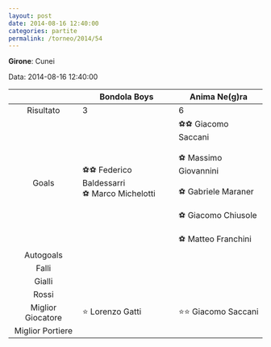 ```yaml
---
layout: post
date: 2014-08-16 12:40:00
categories: partite
permalink: /torneo/2014/54
---
```

**Girone**: Cunei

Data: 2014-08-16 12:40:00

| | Bondola Boys | Anima Ne(g)ra |
|:-----:|-----|-----|
Risultato|3|6
Goals|⚽⚽ Federico Baldessarri<br/>⚽ Marco Michelotti|⚽⚽ Giacomo Saccani<br/><br/>⚽ Massimo Giovannini<br/><br/>⚽ Gabriele Maraner<br/><br/>⚽ Giacomo Chiusole<br/><br/>⚽ Matteo Franchini<br/>
Autogoals||
Falli||
Gialli||
Rossi||
Miglior Giocatore|⭐ Lorenzo Gatti<br/>|⭐⭐ Giacomo Saccani<br/>
Miglior Portiere||